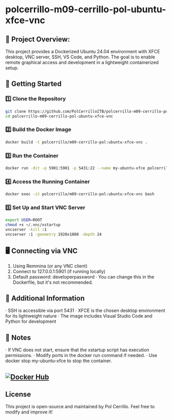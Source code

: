 # polcerrillo-m09-cerrillo-pol-ubuntu-xfce-vnc

## 📌 Project Overview:
This project provides a Dockerized Ubuntu 24.04 environment with XFCE desktop, VNC server, SSH, VS Code, and Python. The goal is to enable remote graphical access and development in a lightweight containerized setup.
## 🚀 Getting Started
### 1️⃣ Clone the Repository
```bash
git clone https://github.com/PolCerrilloITB/polcerrillo-m09-cerrillo-pol-ubuntu-xfce-vnc.git
cd polcerrillo-m09-cerrillo-pol-ubuntu-xfce-vnc
```
### 2️⃣ Build the Docker Image
```bash
docker build -t polcerrillo/m09-cerrillo-pol:ubuntu-xfce-vnc .
```
### 3️⃣ Run the Container
```bash
docker run -dit -p 5901:5901 -p 5431:22 --name my-ubuntu-xfce polcerrillo/m09-cerrillo-pol:ubuntu-xfce-vnc bash
```
### 4️⃣ Access the Running Container
```bash
docker exec -it polcerrillo/m09-cerrillo-pol:ubuntu-xfce-vnc bash
```
### 5️⃣ Set Up and Start VNC Server
```bash
export USER=ROOT
chmod +x ~/.vnc/xstartup
vncserver -kill :1
vncserver :1 -geometry 1920x1080 -depth 24
```
## 🖥️ Connecting via VNC
1. Using Remmina (or any VNC client)
2. Connect to 127.0.0.1:5901 (if running locally)
3. Default password: developerpassword
    · You can change this in the Dockerfile, but it's not recommended.

## 🔧 Additional Information
· SSH is accessible via port 5431
· XFCE is the chosen desktop environment for its lightweight nature
· The image includes Visual Studio Code and Python for development

## 📝 Notes
· If VNC does not start, ensure that the xstartup script has execution permissions.
· Modify ports in the docker run command if needed.
· Use docker stop my-ubuntu-xfce to stop the container.

## [![Docker Hub](https://img.shields.io/badge/Docker%20Hub-0db7ed?style=for-the-badge&logo=docker&logoColor=white)](https://hub.docker.com/r/polcerrillo/m09-cerrillo-pol)

 ## License

This project is open-source and maintained by Pol Cerrillo. Feel free to modify and improve it!
